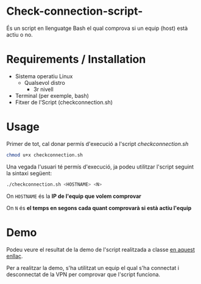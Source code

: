 # Check-connection-script-
És un script en llenguatge Bash el qual comprova si un equip (host) està actiu o no.

# Requirements / Installation 
* Sistema operatiu Linux
  * Qualsevol distro
    * 3r nivell
* Terminal (per exemple, bash)
* Fitxer de l'Script (checkconnection.sh)

# Usage
Primer de tot, cal donar permís d'execució a l'script *checkconnection.sh*
```bash
chmod u+x checkconnection.sh
```
Una vegada l'usuari té permís d'execució, ja podeu utilitzar l'script seguint la sintaxi següent:
```bash
./checkconnection.sh <HOSTNAME> <N>
```
On `HOSTNAME` és la **IP de l'equip que volem comprovar**

On `N` és **el temps en segons cada quant comprovarà si està actiu l'equip**

# Demo

Podeu veure el resultat de la demo de l'script realitzada a classe [en aquest enllaç](https://htmlpreview.github.io/?https://github.com/ntb-cicles/Check-connection-script-/blob/main/exemple-execucio-correcta-script-ex4.html).

Per a realitzar la demo, s'ha utilitzat un equip el qual s'ha connectat i desconnectat de la VPN per comprovar que l'script funciona.

